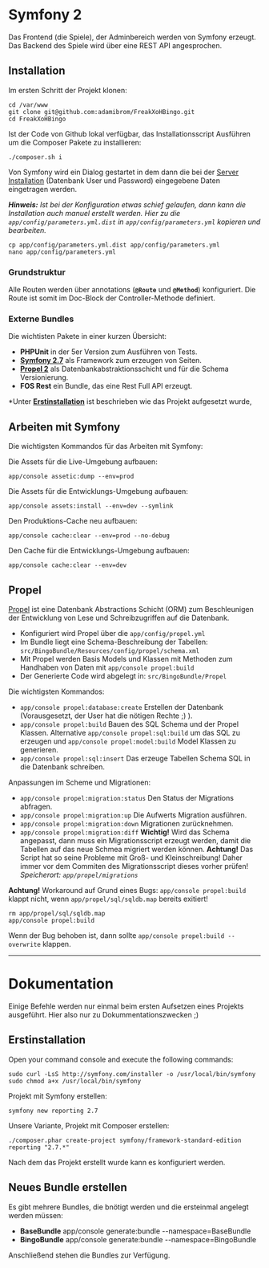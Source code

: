 # Symfony 2

Das Frontend (die Spiele), der Adminbereich werden von Symfony erzeugt. Das Backend des Spiele wird über eine REST API angesprochen.

## Installation

Im ersten Schritt der Projekt klonen:

    cd /var/www
    git clone git@github.com:adamibrom/FreakXoHBingo.git
    cd FreakXoHBingo

Ist der Code von Github lokal verfügbar, das Installationsscript Ausführen um die Composer Pakete zu installieren:

    ./composer.sh i

Von Symfony wird ein Dialog gestartet in dem dann die bei der [Server Installation](SERVER.md) (Datenbank User und Password) eingegebene Daten eingetragen werden.

_**Hinweis:** Ist bei der Konfiguration etwas schief gelaufen, dann kann die Installation auch manuel erstellt werden. Hier zu die ```app/config/parameters.yml.dist``` in  ```app/config/parameters.yml``` kopieren und bearbeiten._

    cp app/config/parameters.yml.dist app/config/parameters.yml
    nano app/config/parameters.yml

### Grundstruktur

Alle Routen werden über annotations (**```@Route```** und **```@Method```**) konfiguriert. Die Route ist somit im Doc-Block der Controller-Methode definiert.

### Externe Bundles

Die wichtisten Pakete in einer kurzen Übersicht:

* **PHPUnit** in der 5er Version zum Ausführen von Tests.
* **[Symfony 2.7](https://symfony.com/)** als Framework zum erzeugen von Seiten.
* **[Propel 2](http://propelorm.org/)** als Datenbankabstraktionsschicht und für die Schema Versionierung.
* **FOS Rest** ein Bundle, das eine Rest Full API erzeugt.

*Unter **[Erstinstallation](#erstinstallation)** ist beschrieben wie das Projekt aufgesetzt wurde,

## Arbeiten mit Symfony

Die wichtigsten Kommandos für das Arbeiten mit Symfony:

Die Assets für die Live-Umgebung aufbauen:

    app/console assetic:dump --env=prod

Die Assets für die Entwicklungs-Umgebung aufbauen:

    app/console assets:install --env=dev --symlink

Den Produktions-Cache neu aufbauen:

    app/console cache:clear --env=prod --no-debug

Den Cache für die Entwicklungs-Umgebung aufbauen:

    app/console cache:clear --env=dev

## Propel

[Propel](http://propelorm.org/) ist eine Datenbank Abstractions Schicht (ORM) zum Beschleunigen der Entwicklung von Lese und Schreibzugriffen auf die Datenbank.

* Konfiguriert wird Propel über die ```app/config/propel.yml```
* Im Bundle liegt eine Schema-Beschreibung der Tabellen: ```src/BingoBundle/Resources/config/propel/schema.xml```
* Mit Propel werden Basis Models und Klassen mit Methoden zum Handhaben von Daten mit ```app/console propel:build```
* Der Generierte Code wird abgelegt in: ```src/BingoBundle/Propel```

Die wichtigsten Kommandos:

* ```app/console propel:database:create``` Erstellen der Datenbank (Vorausgesetzt, der User hat die nötigen Rechte ;) ).
* ```app/console propel:build``` Bauen des SQL Schema und der Propel Klassen. Alternative ```app/console propel:sql:build``` um das SQL zu erzeugen und ```app/console propel:model:build``` Model Klassen zu generieren.
* ```app/console propel:sql:insert``` Das erzeuge Tabellen Schema SQL in die Datenbank schreiben.

Anpassungen im Scheme und Migrationen:

* ```app/console propel:migration:status``` Den Status der Migrations abfragen.
* ```app/console propel:migration:up``` Die Aufwerts Migration ausführen.
* ```app/console propel:migration:down``` Migrationen zurücknehmen.
* ```app/console propel:migration:diff``` **Wichtig!** Wird das Schema angepasst, dann muss ein Migrationsscript erzeugt werden, damit die Tabellen auf das neue Schmea migriert werden können. **Achtung!** Das Script hat so seine Probleme mit Groß- und Kleinschreibung! Daher immer vor dem Commiten des Migrationsscript dieses vorher prüfen! _Speicherort: ```app/propel/migrations```_

**Achtung!** Workaround auf Grund eines Bugs: ```app/console propel:build``` klappt nicht, wenn ```app/propel/sql/sqldb.map``` bereits exitiert!

    rm app/propel/sql/sqldb.map
    app/console propel:build

Wenn der Bug behoben ist, dann sollte ```app/console propel:build --overwrite``` klappen.

___

# Dokumentation

Einige Befehle werden nur einmal beim ersten Aufsetzen eines Projekts ausgeführt. Hier also nur zu Dokummentationszwecken ;) 

## <a name="erstinstallation"></a>Erstinstallation

Open your command console and execute the following commands:

```
sudo curl -LsS http://symfony.com/installer -o /usr/local/bin/symfony
sudo chmod a+x /usr/local/bin/symfony
```

Projekt mit Symfony erstellen:

```
symfony new reporting 2.7
```

Unsere Variante, Projekt mit Composer erstellen:

```
./composer.phar create-project symfony/framework-standard-edition reporting "2.7.*" 
```

Nach dem das Projekt erstellt wurde kann es konfiguriert werden.

## Neues Bundle erstellen

Es gibt mehrere Bundles, die bnötigt werden und die ersteinmal angelegt werden müssen:

* **BaseBundle** 
    app/console generate:bundle --namespace=BaseBundle
* **BingoBundle**
    app/console generate:bundle --namespace=BingoBundle

Anschließend stehen die Bundles zur Verfügung.
